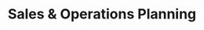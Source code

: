 ---
title:  "Sales & Operations Planning"
layout: services
categories: [Operations]
intro: We enable companies to plan and make the right operational decisions by evaluating and improving all components of the S&OP process. This spans from mining data and performing analyses improving demand forecasts to optimizing inventory and resource planning.
---
